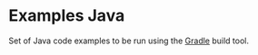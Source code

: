 # Examples Java

Set of Java code examples to be run using the [Gradle](https://gradle.org) build tool.
